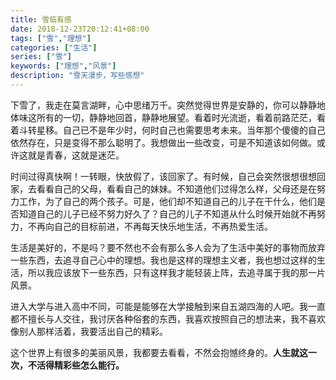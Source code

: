 ```yaml
---
title: 雪临有感
date: 2018-12-23T20:12:41+08:00
tags: ["雪","理想"]
categories: ["生活"]
series: ["雪"]
keywords: ["理想","风景"]
description: "雪天漫步，写些感想"
---
```


下雪了，我走在莫言湖畔，心中思绪万千。突然觉得世界是安静的，你可以静静地体味这所有的一切，静静地回首，静静地展望。看着时光流逝，看着前路茫茫，看着斗转星移。自己已不是年少时，何时自己也需要思考未来。当年那个傻傻的自己依然存在，只是变得不那么聪明了。我想做出一些改变，可是不知道该如何做。或许这就是青春，这就是迷茫。

时间过得真快啊！一转眼，快放假了，该回家了。有时候，自己会突然很想很想回家，去看看自己的父母，看看自己的妹妹。不知道他们过得怎么样，父母还是在努力工作，为了自己的两个孩子。可是，他们却不知道自己的儿子在干什么，他们是否知道自己的儿子已经不努力好久了？自己的儿子不知道从什么时候开始就不再努力，不再向自己的目标前进，不再每天快乐地生活，不再热爱生活。

生活是美好的，不是吗？要不然也不会有那么多人会为了生活中美好的事物而放弃一些东西，去追寻自己心中的理想。我也是这样的理想主义者，我也想过这样的生活，所以我应该放下一些东西，只有这样我才能轻装上阵，去追寻属于我的那一片风景。

进入大学与进入高中不同，可能是能够在大学接触到来自五湖四海的人吧。我一直都不擅长与人交往，我讨厌各种俗套的东西，我喜欢按照自己的想法来，我不喜欢像别人那样活着，我要活出自己的精彩。

这个世界上有很多的美丽风景，我都要去看看，不然会抱憾终身的。**人生就这一次，不活得精彩些怎么能行。**